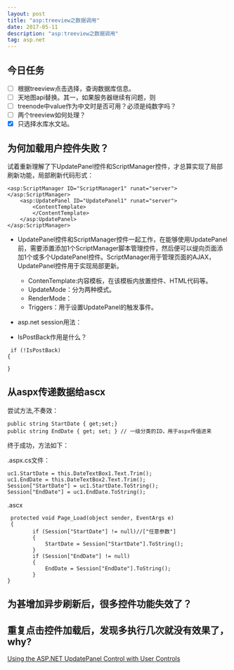 ```yaml
---
layout: post
title: "asp:treeview之数据调用"
date: 2017-05-11
description: "asp:treeview之数据调用"
tag: asp.net
---   
```


## 今日任务
- [ ] 根据treeview点击选择，查询数据库信息。
- [ ] 天地图api替换。其一，如果服务器继续有问题，则
- [ ] treenode中value作为中文时是否可用？必须是纯数字吗？
- [ ] 两个treeview如何处理？
- [x] 只选择水库水文站。

## 为何加载用户控件失败？

试着重新理解了下UpdatePanel控件和ScriptManager控件，才总算实现了局部刷新功能，局部刷新代码形式：

```
<asp:ScriptManager ID="ScriptManager1" runat="server"></asp:ScriptManager>
    <asp:UpdatePanel ID="UpdatePanel1" runat="server">
        <ContentTemplate>
        </ContentTemplate>
    </asp:UpdatePanel>
</asp:ScriptManager>

```

- UpdatePanel控件和ScriptManager控件一起工作，在能够使用UpdatePanel前，需要添置添加1个ScriptManager脚本管理控件，然后便可以缇向页面添加1个或多个UpdatePanel控件。ScriptManager用于管理页面的AJAX，UpdatePanel控件用于实现局部更新。
    + ContenTemplate:内容模板，在该模板内放置控件、HTML代码等。
    + UpdateMode：分为两种模式。
    + RenderMode：
    + Triggers：用于设置UpdatePanel的触发事件。

- asp.net session用法：

- IsPostBack作用是什么？
```
 if (!IsPostBack)
{

}
```

## 从aspx传递数据给ascx

尝试方法,不奏效：

```
public string StartDate { get;set;}
public string EndDate { get; set; } // 一级分类的ID，用于aspx传值进来
```

终于成功，方法如下：

.aspx.cs文件：

```
uc1.StartDate = this.DateTextBox1.Text.Trim();
uc1.EndDate = this.DateTextBox2.Text.Trim();
Session["StartDate"] = uc1.StartDate.ToString();
Session["EndDate"] = uc1.EndDate.ToString();
```

.ascx

```
 protected void Page_Load(object sender, EventArgs e)
 {
        if (Session["StartDate"] != null)//["任意参数"]
        {
            StartDate = Session["StartDate"].ToString();
        }
        if (Session["EndDate"] != null)
        {
            EndDate = Session["EndDate"].ToString();
        }
}
```

## 为甚增加异步刷新后，很多控件功能失效了？

## 重复点击控件加载后，发现多执行几次就没有效果了，why?


[Using the ASP.NET UpdatePanel Control with User Controls](https://msdn.microsoft.com/en-us/library/bb398780.aspx)